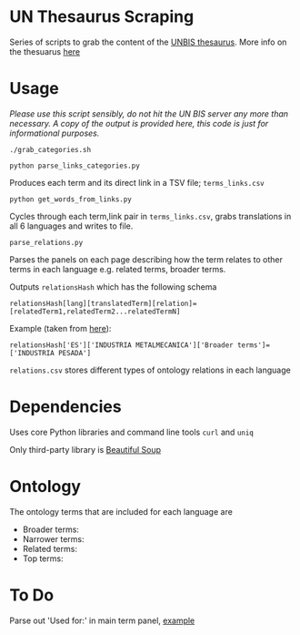 # UN Thesaurus Scraping

Series of scripts to grab the content of the [UNBIS thesaurus](http://lib-thesaurus.un.org/LIB/DHLUNBISThesaurus.nsf/$$searche?OpenForm). More info on the thesuarus [here](http://lib-thesaurus.un.org/LIB/DHLUNBISThesaurus.nsf/zHelpDocuments/English+About+Help?OpenDocument)

# Usage

_Please use this script sensibly, do not hit the UN BIS server any more than necessary. A copy of the output is provided here, this code is just for informational purposes._

`./grab_categories.sh`

`python parse_links_categories.py`

Produces each term and its direct link in a TSV file; `terms_links.csv`

`python get_words_from_links.py`

Cycles through each term,link pair in `terms_links.csv`, grabs translations in all 6 languages and writes to file.

`parse_relations.py`

Parses the panels on each page describing how the term relates to other terms in each language e.g. related terms, broader terms.

Outputs `relationsHash` which has the following schema

`relationsHash[lang][translatedTerm][relation]=[relatedTerm1,relatedTerm2...relatedTermN]`

Example (taken from [here](http://lib-thesaurus.un.org/LIB/DHLUNBISThesaurus.nsf/MultiEng/0037CF0C07DD6D2485256AA0005FA8F3?OpenDocument)):

`relationsHash['ES']['INDUSTRIA METALMECANICA']['Broader terms']=['INDUSTRIA PESADA']`

`relations.csv` stores different types of ontology relations in each language

# Dependencies

Uses core Python libraries and command line tools `curl` and `uniq`

Only third-party library is [Beautiful Soup](http://www.crummy.com/software/BeautifulSoup/bs4/doc/)

# Ontology

The ontology terms that are included for each language are

* Broader terms:
* Narrower terms:
* Related terms:
* Top terms:

# To Do

Parse out 'Used for:' in main term panel, [example](http://lib-thesaurus.un.org/LIB/DHLUNBISThesaurus.nsf/MultiEng/06120B6689A0899C85256AA0005FA2C1?OpenDocument)
